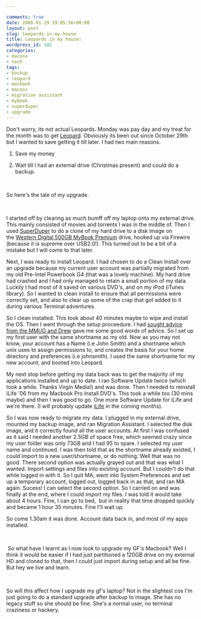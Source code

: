 ```yaml
---

comments: true
date: 2008-01-29 19:05:56+00:00
layout: post
slug: leopards-in-my-house
title: Leopards in my house!
wordpress_id: 102
categories:
- macosx
- tech
tags:
- backup
- leopard
- macbook
- macosx
- migration assistant
- mybook
- superduper
- upgrade
---
```


Don't worry, its not actual Leopards. Monday was pay day and my treat for the month was to get [Leopard](http://www.apple.com/macosx). Obviously its been out since October 29th but I wanted to save getting it till later. I had two main reasons.


1. Save my money




2. Wait till I had an external drive (Christmas present) and could do a backup.




 




So here's the tale of my upgrade.




 




I started off by clearing as much bumff off my laptop onto my external drive. This mainly consisted of movies and torrents I was in the middle of. Then I used [SuperDuper](http://www.shirt-pocket.com/SuperDuper/) to do a clone of my hard drive to a disk image on the [Western Digital 500GB MyBook Premium](http://www.amazon.co.uk/Western-Digital-Essential-USB2-0-External/dp/B000EXZB0M/ref=pd_bbs_sr_1?ie=UTF8&s=gateway&qid=1201633968&sr=8-1) drive, hooked up via Firewire (because it is supreme over USB2.0!). This turned out to be a bit of a mistake but I will come to that later.




Next, I was ready to install Leopard. I had chosen to do a Clean Install over an upgrade because my current user account was partially migrated from my old Pre-Intel Powerbook G4 (that was a lovely machine). My hard drive had crashed and I had only managed to retain a small portion of my data. Luckily I had most of it saved on various DVD's, and on my iPod (iTunes library). So I wanted to clean install to ensure that all permissions were correctly set, and also to clear up some of the crap that got added to it during various Terminal adventures.




So I clean installed. This took about 40 minutes maybe to wipe and install the OS. Then I went through the setup proceedure. I had [sought advice from the MMUG and Drew](http://groups.google.com/group/mmug-chat/browse_thread/thread/e44cf085c357ecad/7c3db5eb0b701a32#7c3db5eb0b701a32) gave me some good words of advice. So I set up my first user with the same shortname as my old. Now as you may not know, your account has a Name (i.e John Smith) and a shortname which unix uses to assign permissions to, and creates the basis for your home directory and preferences (i.e johnsmith). I used the same shortname for my new account, and booted into Leopard.




My next stop before getting my data back was to get the majority of my applications installed and up to date. I ran Software Update twice (which took a while. Thanks Virgin Media!) and was done. Then I needed to reinstall iLife '06 from my Macbook Pro Install DVD's. This took a while too (30 mins maybe) and then I was good to go. One more Software Update for iLife and we're there. (I will probably update [iLife](http://www.apple.com/ilife) in the coming months).




So I was now ready to migrate my data. I plugged in my external drive, mounted my backup image, and ran Migration Assistant. I selected the disk image, and it correctly found all the user accounts. At first I was confused as it said I needed another 2.5GB of space free, which seemed crazy since my user folder was only 73GB and I had 95 to spare. I selected my user name and continued. I was then told that as the shortname already existed, I could import to a new user/shortname, or do nothing. Well that was no good. There second option was actually grayed out and that was what I wanted. Import settings and files into existing account. But I couldn't do that while logged in with it. So I quit MA, went into System Preferences and set up a temporary account, logged out, logged back in as that, and ran MA again. Sucess! I can select the second option. So I carried on and was finally at the end, where I could import my files. I was told it would take about 4 hours. Fine, I can go to bed,  but in reality that time dropped quickly and became 1 hour 35 minutes. Fine I'll wait up.




So come 1.30am it was done. Account data back in, and most of my apps installed.




 




 So what have I learnt as I now look to upgrade my GF's Macbook? Well I think it would be easier if I had just partitioned a 120GB drive on my external HD and cloned to that, then I could just import during setup and all be fine. But hey we live and learn. 




 




So will this affect how I upgrade my gf's laptop? Not in the slightest cos I'm just going to do a standard upgrade after backup to image. She has no legacy stuff so she should be fine. She's a normal user, no terminal craziness or hackery. 
